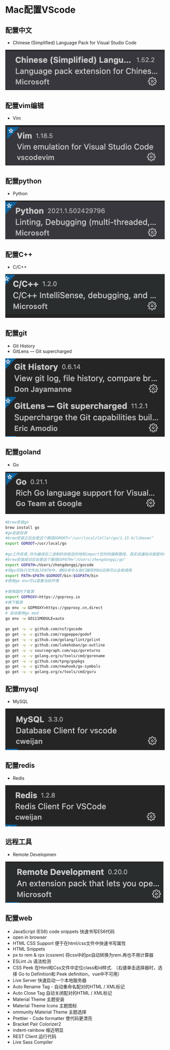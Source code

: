 # Mac配置VScode

## 配置中文

- Chinese (Simplified) Language Pack for Visual Studio Code

![](./pic/mac.vs.chinese.png)

## 配置vim编辑

- Vim

![](./pic/mac.vs.vim.png)



## 配置python

- Python

![](./pic/mac.vs.python.png)

## 配置C++

- C/C++

![](./pic/mac.vs.cplus.png)

## 配置git

- Git History
- GitLens — Git supercharged

![](./pic/mac.vs.git.png)

## 配置goland

- Go

![](./pic/mac.vs.goland.png)

```bash
#brew安装go
brew install go
#go安装目录
#brew安装之后会是这个路径GOROOT="/usr/local/Cellar/go/1.15.6/libexec"
export GOROOT=/usr/local/go 

#go工作目录,作为编译后二进制的存放目的地和import包时的搜索路径。其实说通俗点就是你的go项目工作目录。
#brew安装成功后会是这个路径GOPATH="/Users/zhengdongqi/go"
export GOPATH=/Users/zhengdongqi/gocode
#将go可执行文件加入PATH中，使GO命令与我们编写的GO应用可以全局调用
export PATH=$PATH:$GOROOT/bin:$GOPATH/bin
#使用go env可以查看当前环境

#使用国内下载源
export GOPROXY=https://goproxy.io
#换下载源
go env -w GOPROXY=https://goproxy.cn,direct
# 自动使用go mod
go env -w GO111MODULE=auto

go get -u -v github.com/nsf/gocode 
go get -u -v github.com/rogpeppe/godef 
go get -u -v github.com/golang/lint/golint 
go get -u -v github.com/lukehoban/go-outline 
go get -u -v sourcegraph.com/sqs/goreturns 
go get -u -v golang.org/x/tools/cmd/gorename 
go get -u -v github.com/tpng/gopkgs 
go get -u -v github.com/newhook/go-symbols 
go get -u -v golang.org/x/tools/cmd/guru
```



## 配置mysql

- MySQL

![mac.vs.mysql](./pic/mac.vs.mysql.png)

## 配置redis

- Redis

![mac.vs.redis](./pic/mac.vs.redis.png)

## 远程工具

- Remote Developmen

![mac.vs.remote](./pic/mac.vs.remote.png)

## 配置web

- JavaScript (ES6) code snippets 快速书写ES6代码 
- open in browser
- HTML CSS Support 便于在html/css文件中快速书写属性
- HTML Snippets
- px to rem & rpx (cssrem) 将css中的px自动转换为rem.再也不用计算器
- ESLint Js 语法检测
- CSS Peek 在Html和Css文件中定位class和id样式. （右键单击选择器时，选择 Go to Definition和 Peek definition，vue中不可用）
- Live Server 快速启动一个本地服务器
- Auto Rename Tag - 自动重命名配对的HTML / XML标记 
- Auto Close Tag 自动关闭配对的HTML / XML标记 
- Material Theme 主题安装
- Material Theme Icons 主题图标
- ommunity Material Theme 主题选择
- Prettier - Code formatter 使代码更漂亮
- Bracket Pair Colorizer2
- indent-rainbow 缩近明显
- REST Client 运行代码
- Live Sass Compiler